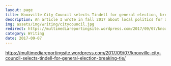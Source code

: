 ```yaml
---
layout: page
title: Knoxville City Council selects Tindell for general election, breaking tie
description: An article I wrote in fall 2017 about local politics for a multimedia writing class at the University of Tennessee.
img: assets/img/writing/citycouncil.jpg
redirect: https://multimediareportingsite.wordpress.com/2017/09/07/knoxville-city-council-selects-tindell-for-general-election-breaking-tie/
category: Writing
date: 2017-09-07
---
```


https://multimediareportingsite.wordpress.com/2017/09/07/knoxville-city-council-selects-tindell-for-general-election-breaking-tie/
